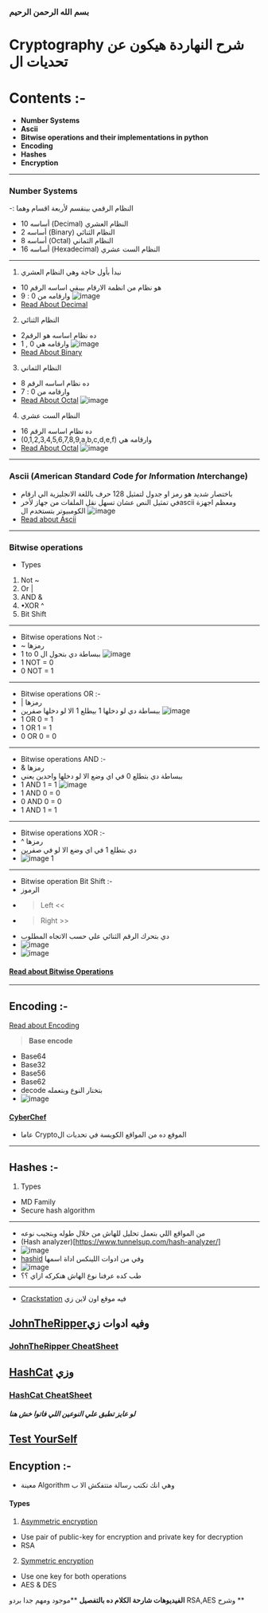 ### بسم الله الرحمن الرحيم
# **Cryptography** شرح النهاردة هيكون عن تحديات ال 
# Contents :-
- **Number Systems**
- **Ascii**
- **Bitwise operations and their implementations in python**
- **Encoding**
- **Hashes**
- **Encryption**

---
### Number Systems
-: النظام الرقمي بينقسم لأربعة اقسام وهما  
- 10 أساسه (Decimal) النظام العشري 
- 2 أساسه (Binary) النظام الثنائي 
- 8 أساسه (Octal) النظام الثماني 
- 16 أساسه (Hexadecimal) النظام الست عشري
---
1. نبدأ بأول حاجة وهي النظام العشري 
- 10 هو نظام من انظمة الارقام بيبقي اساسه الرقم 
- وارقامه من 0 : 9 
![image](https://raw.githubusercontent.com/Mahmoud-joo/Intro-To-CTF/master/Cryptography/CryptoImages/c1.jpeg)
- [Read About Decimal](https://en.wikipedia.org/wiki/Decimal)
2. النظام الثنائي
- 2ده نظام اساسه هو الرقم 
- 1 , 0 وارقامه هي
![image](https://raw.githubusercontent.com/Mahmoud-joo/Intro-To-CTF/master/Cryptography/CryptoImages/c2.jpeg)
- [Read About Binary](https://en.wikipedia.org/wiki/Binary)
3. النظام الثماني
- ده نظام اساسه الرقم 8
- وارقامه من 0 : 7
- [Read About Octal](https://en.wikipedia.org/wiki/Octal)
![image](https://raw.githubusercontent.com/Mahmoud-joo/Intro-To-CTF/master/Cryptography/CryptoImages/c3.jpeg)
4. النظام الست عشري 
- ده نظام اساسه الرقم 16 
- (0,1,2,3,4,5,6,7,8,9,a,b,c,d,e,f) وارقامه هي 
- [Read About Octal](https://en.wikipedia.org/wiki/Hexadecimal)
![image](https://raw.githubusercontent.com/Mahmoud-joo/Intro-To-CTF/master/Cryptography/CryptoImages/c4.jpeg)
---
### Ascii (*A*merican *S*tandard *C*ode *f*or *I*nformation *I*nterchange)
- باختصار شديد هو رمز او جدول لتمثيل 128 حرف باللغة الانجليزية الي ارقام
- في تمثيل النص عشان تسهل نقل الملفات من جهاز لأخرascii ومعظم اجهزة الكومبيوتر بتستخدم ال 
![image](https://upload.wikimedia.org/wikipedia/commons/d/dd/ASCII-Table.svg)
- [Read about Ascii](https://en.wikipedia.org/wiki/ASCII)
---
### Bitwise operations
- Types
1. Not ~
2. Or |
3. AND &
4. •XOR ^
5. Bit Shift
---
- Bitwise operations Not :-
- ~ رمزها
- 1 to 0 ببساطة دي بتحول ال 
![image](https://raw.githubusercontent.com/Mahmoud-joo/Intro-To-CTF/master/Cryptography/CryptoImages/c5.jpeg)
- 1 NOT = 0
- 0 NOT = 1
---
- Bitwise operations OR :-
- | رمزها
- ببساطة دي لو دخلها 1 بيطلع 1 الا لو دخلها صفرين
![image](https://raw.githubusercontent.com/Mahmoud-joo/Intro-To-CTF/master/Cryptography/CryptoImages/c6.jpeg)
- 1 OR 0 = 1
- 1 OR 1 = 1
- 0 OR 0 = 0
---
- Bitwise operations AND :-
- & رمزها 
- ببساطة دي بتطلع 0 في اي وضع الا لو دخلها واحدين يعني  
- 1 AND 1 = 1 
![image](https://raw.githubusercontent.com/Mahmoud-joo/Intro-To-CTF/master/Cryptography/CryptoImages/c7.jpeg)
- 1 AND 0 = 0
- 0 AND 0 = 0
- 1 AND 1 = 1
---
- Bitwise operations XOR :-
- ^ رمزها 
- دي بتطلع 1 في اي وضع الا لو في صفرين 
- ![image](https://raw.githubusercontent.com/Mahmoud-joo/Intro-To-CTF/master/Cryptography/CryptoImages/c8.jpeg)
1 
---
- Bitwise operation Bit Shift :-
- الرموز 
- > Left <<
- > Right >>
- دي بتحرك الرقم الثنائي علي حسب الاتجاه المطلوب
- ![image](https://raw.githubusercontent.com/Mahmoud-joo/Intro-To-CTF/master/Cryptography/CryptoImages/c9.jpeg)
- ![image](https://raw.githubusercontent.com/Mahmoud-joo/Intro-To-CTF/master/Cryptography/CryptoImages/c10.jpeg)
#### [Read about Bitwise Operations](https://en.wikipedia.org/wiki/Bitwise_operation)
---
## Encoding :- 
[Read about Encoding](https://techterms.com/definition/encoding)
> **Base encode**
- Base64
- Base32
- Base56
- Base62
- decode بتختار النوع وبتعمله 
- ![image](https://raw.githubusercontent.com/Mahmoud-joo/Intro-To-CTF/master/Cryptography/CryptoImages/c11.png)
#### [CyberChef](https://techterms.com/definition/encoding) 
- عاما Cryptoالموقع ده من المواقع الكويسة في تحديات ال
---
## Hashes :-
1. Types
- MD Family
- Secure hash algorithm
---
- من المواقع اللي بتعمل تحليل للهاش من خلال طوله وبتجيب نوعه
- (Hash analyzer)[https://www.tunnelsup.com/hash-analyzer/]
- ![image](https://raw.githubusercontent.com/Mahmoud-joo/Intro-To-CTF/master/Cryptography/CryptoImages/c13.jpeg)
- [hashid](https://github.com/psypanda/hashID) وفي من ادوات اللينكس اداة اسمها 
- ![image](https://raw.githubusercontent.com/Mahmoud-joo/Intro-To-CTF/master/Cryptography/CryptoImages/c12.jpeg)
- طب كده عرفنا نوع الهاش هنكركه ازاي ؟؟
---
- [Crackstation](https://crackstation.net/) فيه موقع اون لاين زي 
## [JohnTheRipper](https://github.com/magnumripper/JohnTheRipper)وفيه ادوات زي 
### [JohnTheRipper CheatSheet](http://pentestmonkey.net/cheat-sheet/john-the-ripper-hash-formats)
## [HashCat](https://github.com/hashcat/hashcat) وزي 
### [HashCat CheatSheet](https://github.com/frizb/Hashcat-Cheatsheet)

##### لو عايز تطبق علي النوعين اللي فاتوا خش هنا 
[Test YourSelf](https://tryhackme.com/room/c4ptur3th3fl4g)
---

## Encyption :-
- معينة Algorithm وهي انك تكتب رسالة متتفكش الا ب  
#### Types
1. [Asymmetric encryption](https://hitachi-id.com/resource/itsec-concepts/asymmetric_encryption.html)
- Use pair of public-key for encryption and private key for decryption
- RSA
2. [Symmetric encryption](https://www.cryptomathic.com/news-events/blog/symmetric-key-encryption-why-where-and-how-its-used-in-banking)
- Use one key for both operations
- AES & DES

**الفيديوهات شارحة الكلام ده بالتفصيل**
**موجود ومهم جدا بردو RSA,AES وشرح **
